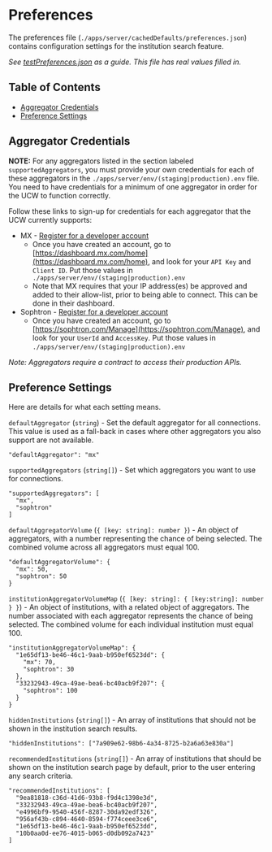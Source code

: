 # Preferences

The preferences file (`./apps/server/cachedDefaults/preferences.json`) contains configuration settings for the institution search feature.

_See [testPreferences.json](./apps/server/cachedDefaults/testData/testPreferences.json) as a guide. This file has real values filled in._

## Table of Contents

- [Aggregator Credentials](#aggregator-credentials)
- [Preference Settings](#preference-settings)

## Aggregator Credentials

**NOTE:** For any aggregators listed in the section labeled `supportedAggregators`, you must provide your own credentials for each of these aggregators in the `./apps/server/env/(staging|production).env` file. You need to have credentials for a minimum of one aggregator in order for the UCW to function correctly.

Follow these links to sign-up for credentials for each aggregator that the UCW currently supports:

- MX - [Register for a developer account](https://dashboard.mx.com/sign_up)
  - Once you have created an account, go to [https://dashboard.mx.com/home](https://dashboard.mx.com/home), and look for your `API Key` and `Client ID`. Put those values in ` ./apps/server/env/(staging|production).env`
  - Note that MX requires that your IP address(es) be approved and added to their allow-list, prior to being able to connect. This can be done in their dashboard.
- Sophtron - [Register for a developer account](https://sophtron.com/Account/Register)
  - Once you have created an account, go to [https://sophtron.com/Manage](https://sophtron.com/Manage), and look for your `UserId` and `AccessKey`. Put those values in `./apps/server/env/(staging|production).env`

_Note: Aggregators require a contract to access their production APIs._

## Preference Settings

Here are details for what each setting means.

`defaultAggregator` (`string`) - Set the default aggregator for all connections. This value is used as a fall-back in cases where other aggregators you also support are not available.

```
"defaultAggregator": "mx"
```

`supportedAggregators` (`string[]`) - Set which aggregators you want to use for connections.

```
"supportedAggregators": [
  "mx",
  "sophtron"
]
```

`defaultAggregatorVolume` (`{ [key: string]: number }`) - An object of aggregators, with a number representing the chance of being selected. The combined volume across all aggregators must equal 100.

```
"defaultAggregatorVolume": {
  "mx": 50,
  "sophtron": 50
}
```

`institutionAggregatorVolumeMap` (`{ [key: string]: { [key:string]: number } }`) - An object of institutions, with a related object of aggregators. The number associated with each aggregator represents the chance of being selected. The combined volume for each individual institution must equal 100.

```
"institutionAggregatorVolumeMap": {
  "1e65df13-be46-46c1-9aab-b950ef6523dd": {
    "mx": 70,
    "sophtron": 30
  },
  "33232943-49ca-49ae-bea6-bc40acb9f207": {
    "sophtron": 100
  }
}
```

`hiddenInstitutions` (`string[]`) - An array of institutions that should not be shown in the institution search results.

```
"hiddenInstitutions": ["7a909e62-98b6-4a34-8725-b2a6a63e830a"]
```

`recommendedInstitutions` (`string[]`) - An array of institutions that should be shown on the institution search page by default, prior to the user entering any search criteria.

```
"recommendedInstitutions": [
  "9ea81818-c36d-41d6-93b8-f9d4c1398e3d",
  "33232943-49ca-49ae-bea6-bc40acb9f207",
  "e4996bf9-9540-456f-8287-30da92edf326",
  "956af43b-c894-4640-8594-f774ceee3ce6",
  "1e65df13-be46-46c1-9aab-b950ef6523dd",
  "10b0aa0d-ee76-4015-b065-d0db092a7423"
]
```
